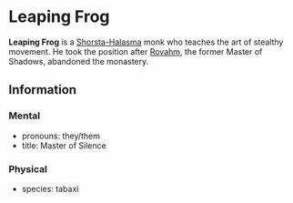 # Leaping Frog

**Leaping Frog** is a [Shorsta-Halasma](../) monk who teaches the art of stealthy movement. He took the position after [Rovahm](rovahm.md), the former Master of Shadows, abandoned the monastery.

## Information

### Mental

- pronouns: they/them
- title: Master of Silence

### Physical

- species: tabaxi
